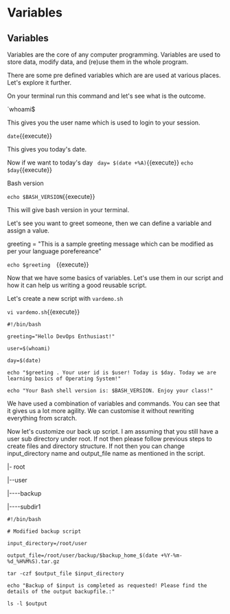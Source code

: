 # Variables

## Variables

Variables are the core of any computer programming. Variables are used to store data, modify data, and (re)use them in the whole program.

There are some pre defined variables which are are used at various places. Let's explore it further.

On your terminal run this command and let's see what is the outcome.

`whoami$

This gives you the user name which is used to login to your session.

`date`{{execute}}

This gives you today's date.

Now if we want to today's day
` day= $(date +%A)`{{execute}}
`echo $day`{{execute}}

Bash version

`echo $BASH_VERSION`{{execute}}

This will give bash version in your terminal.

Let's see you want to greet someone, then we can define a variable and assign a value.

greeting = "This is a sample greeting message which can be modified as per your language porefereance"

`echo $greeting  `{{execute}}


Now that we have some basics of variables. Let's use them in our script and how it can help us writing a good reusable script.


Let's create a new script with `vardemo.sh`

`vi vardemo.sh`{{execute}}

`#!/bin/bash`

`greeting="Hello DevOps Enthusiast!"`

`user=$(whoami)`

`day=$(date)`

`echo "$greeting . Your user id is $user! Today is $day. Today we are learning basics of Operating System!"`

`echo "Your Bash shell version is: $BASH_VERSION. Enjoy your class!"`


We have used a combination of variables and commands. You can see that it gives us a lot more agility. We can customise it without rewriting everything from scratch.



Now let's customize our back up script. I am assuming that you still have a user sub directory under root. If not then please follow previous steps to create files and directory structure. If not then you can change input_directory name and output_file name as mentioned in the script. 

|- root

|--user

|----backup

|----subdir1


`#!/bin/bash`

`# Modified backup script `

`input_directory=/root/user`

`output_file=/root/user/backup/$backup_home_$(date +%Y-%m-%d_%H%M%S).tar.gz`

`tar -czf $output_file $input_directory`

`echo "Backup of $input is completed as requested! Please find the details of the output backupfile.:"`

`ls -l $output`



